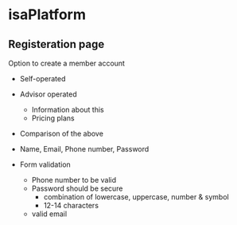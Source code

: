 # isaPlatform


## Registeration page

Option to create a member account 

+ Self-operated
+ Advisor operated
  + Information about this
  + Pricing plans
+ Comparison of the above

+ Name, Email, Phone number, Password
+ Form validation
  + Phone number to be valid
  + Password should be secure
    + combination of lowercase, uppercase, number & symbol
    + 12-14 characters
  + valid email
 

